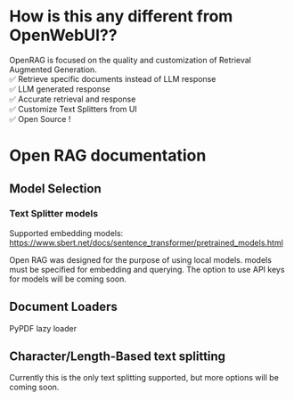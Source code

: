 # How is this any different from OpenWebUI??
OpenRAG is focused on the quality and customization of Retrieval Augmented Generation.
<br>
✅ Retrieve specific documents instead of LLM response
<br>
✅ LLM generated response
<br>
✅ Accurate retrieval and response
<br>
✅ Customize Text Splitters from UI
<br>
✅ Open Source !

# Open RAG documentation


## Model Selection

### Text Splitter models
Supported embedding models: https://www.sbert.net/docs/sentence_transformer/pretrained_models.html

Open RAG was designed for the purpose of using local models. 
models must be specified for embedding and querying. 
The option to use API keys for models will be coming soon.

## Document Loaders

PyPDF lazy loader

## Character/Length-Based text splitting

Currently this is the only text splitting supported, but more options will be coming soon.
